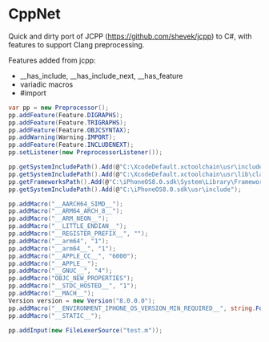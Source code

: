 CppNet
======

Quick and dirty port of JCPP (https://github.com/shevek/jcpp) to C#, with features to support Clang preprocessing.

Features added from jcpp:
* __has_include, __has_include_next, __has_feature
* variadic macros
* #import


```C#
var pp = new Preprocessor();
pp.addFeature(Feature.DIGRAPHS);
pp.addFeature(Feature.TRIGRAPHS);
pp.addFeature(Feature.OBJCSYNTAX);
pp.addWarning(Warning.IMPORT);
pp.addFeature(Feature.INCLUDENEXT);
pp.setListener(new PreprocessorListener());

pp.getSystemIncludePath().Add(@"C:\XcodeDefault.xctoolchain\usr\include");
pp.getSystemIncludePath().Add(@"C:\XcodeDefault.xctoolchain\usr\lib\clang\6.0\include");
pp.getFrameworksPath().Add(@"C:\iPhoneOS8.0.sdk\System\Library\Frameworks");
pp.getSystemIncludePath().Add(@"C:\iPhoneOS8.0.sdk\usr\include");

pp.addMacro("__AARCH64_SIMD__");
pp.addMacro("__ARM64_ARCH_8__");
pp.addMacro("__ARM_NEON__");
pp.addMacro("__LITTLE_ENDIAN__");
pp.addMacro("__REGISTER_PREFIX__", "");
pp.addMacro("__arm64", "1");
pp.addMacro("__arm64__", "1");
pp.addMacro("__APPLE_CC__", "6000");
pp.addMacro("__APPLE__");
pp.addMacro("__GNUC__", "4");
pp.addMacro("OBJC_NEW_PROPERTIES");
pp.addMacro("__STDC_HOSTED__", "1");
pp.addMacro("__MACH__");
Version version = new Version("8.0.0.0");
pp.addMacro("__ENVIRONMENT_IPHONE_OS_VERSION_MIN_REQUIRED__", string.Format("{0:0}{1:00}{2:00}", version.Major, version.Minor, version.Revision));
pp.addMacro("__STATIC__");

pp.addInput(new FileLexerSource("test.m"));
```
